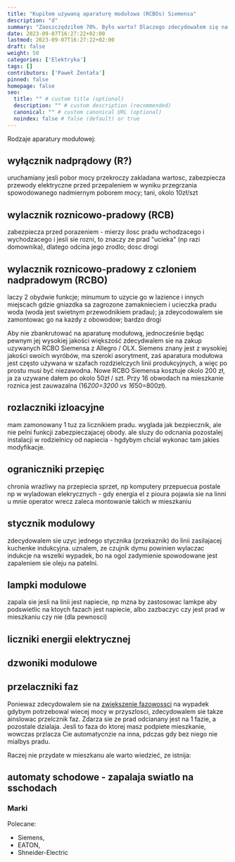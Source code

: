 ```yaml
---
title: "Kupiłem używaną aparaturę modułowa (RCBOs) Siemensa"
description: "d"
summary: "Zaoszczędziłem 70%. Było warto? Dlaczego zdecydowałem się na drogie zabezpieczenia różnicowo-prądowe z członem nadprądowym (po 200-300zł) i dlaczego kupiłem używane - znacznie tańsze (60-70zł) -  zamiast nowych?"
date: 2023-09-07T16:27:22+02:00
lastmod: 2023-09-07T16:27:22+02:00
draft: false
weight: 50
categories: ['Elektryka']
tags: []
contributors: ['Paweł Żentała']
pinned: false
homepage: false
seo:
  title: "" # custom title (optional)
  description: "" # custom description (recommended)
  canonical: "" # custom canonical URL (optional)
  noindex: false # false (default) or true
---
```


Rodzaje aparatury modułowej:
## wyłącznik nadprądowy (R?)
uruchamiany jesli pobor mocy przekroczy zakladana wartosc, zabezpiecza przewody elektryczne przed przepaleniem w wyniku przegrzania spowodowanego nadmiernym poborem mocy; tani, okolo 10zł/szt

## wylacznik roznicowo-pradowy (RCB)
zabezpiecza przed porazeniem - mierzy ilosc pradu wchodzacego i wychodzacego i jesli sie rozni, to znaczy ze prad "ucieka" (np razi domownika), dlatego odcina jego zrodlo; dosc drogi

## wylacznik roznicowo-pradowy z czloniem nadpradowym (RCBO)
laczy 2 obydwie funkcje; minumum to uzycie go w lazience i innych miejscach gdzie gniazdka sa zagrozone zamaknieciem i ucieczka pradu woda (woda jest swietnym przewodnikiem pradau); ja zdeycodowalem sie zamontowac go na kazdy z obowodow; bardzo drogi

Aby nie zbankrutować na aparaturę modułową, jednocześnie będąc pewnym jej wysokiej jakości większość zdecydwalem sie na zakup uzywanych RCBO Siemensa z Allegro / OLX. Siemens znany jest z wysokiej jakości swoich wyróbów, ma szeroki asorytment, zaś aparatura modułowa jest często używana w szafach rozdzielczych linii produkcyjnych, a więc po prostu musi być niezawodna. Nowe RCBO Siemensa kosztuje okolo 200 zł, ja za uzywane dałem po okolo 50zł / szt. Przy 16 obwodach na mieszkanie roznica jest zauwazalna (16*200=3200 vs 16*50=800zł).

## rozlaczniki izloacyjne
mam zamonowany 1 tuz za licznikiem pradu. wyglada jak bezpiecznik, ale nie pelni funkcji zabezpieczajacej obody. ale sluzy do odcnania pozostalej instalacji w rodzielnicy od napiecia - hgdybym chcial wykonac tam jakies modyfikacje.

## ograniczniki przepięc
chronia wrazliwy na przepiecia sprzet, np komputery
przepuecua postale np w wyladowan elekrycznych - gdy energia el z pioura pojawia sie na linni
u mnie operator wrecz zaleca montowanie takich w mieszkaniu

## stycznik modulowy
zdecydowalem sie uzyc jednego stycznika (przekaznik) do linii zasilajacej kuchenke indukcyjna. uznalem, ze czujnik dymu powinien wylaczac indukcje na wszelki wypadek, bo na ogol zadymienie spowodowane jest zapaleniem sie oleju na patelni.

## lampki modulowe
zapala sie jesli na linii jest napiecie, np mzna by zastosowac lamkpe aby podswietlic na ktoych fazach jest napiecie, albo zazbaczyc czy jest prad w mieszkaniu czy nie (dla pewnosci)

## liczniki energii elektrycznej

## dzwoniki modulowe

## przelaczniki faz
Poniewaz zdecydowalem sie na [zwiekszenie fazowossci]() na wypadek gdybym potrzebowal wiecej mocy w przyszlosci, zdecydowalem sie takze ainslowac przelcznik faz. Zdarza sie ze prad odcianany jest na 1 fazie, a pozostale dzialaja. Jesli to faza do ktorej masz podpiete mieszkanie, wowczas przlacza Cie automatycnzie na inna, pdczas gdy bez niego nie mialbys pradu.

Raczej nie przydate w mieszkanu ale warto wiedzieć, ze istnija:

## automaty schodowe - zapalaja swiatlo na sschodach


### Marki
Polecane:
* Siemens,
* EATON,
* Shneider-Electric

